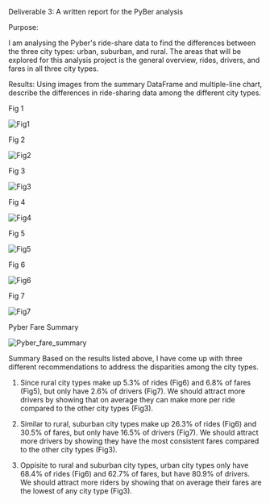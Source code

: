 Deliverable 3: A written report for the PyBer analysis 


Purpose: 

I am analysing the Pyber's ride-share data to find the differences between the three city types: urban, suburban, and rural. The areas that will be explored for this analysis project is the general overview, rides, drivers, and fares in all three city types.

Results: Using images from the summary DataFrame and multiple-line chart, describe the differences in ride-sharing data among the different city types.



Fig 1

![Fig1](https://user-images.githubusercontent.com/79559910/115182647-5111c100-a0a8-11eb-97ef-e738280a4d3d.png)

Fig 2

![Fig2](https://user-images.githubusercontent.com/79559910/115182657-553dde80-a0a8-11eb-836b-95252b26547b.png)

Fig 3

![Fig3](https://user-images.githubusercontent.com/79559910/115182663-58d16580-a0a8-11eb-8a6a-8ee99c8339f4.png)

Fig 4

![Fig4](https://user-images.githubusercontent.com/79559910/115182676-5cfd8300-a0a8-11eb-9393-50dfd5155052.png)

Fig 5

![Fig5](https://user-images.githubusercontent.com/79559910/115182680-6129a080-a0a8-11eb-9268-df11855cd91d.png)

Fig 6

![Fig6](https://user-images.githubusercontent.com/79559910/115182688-64249100-a0a8-11eb-8765-9e8121027f7c.png)

Fig 7

![Fig7](https://user-images.githubusercontent.com/79559910/115182697-671f8180-a0a8-11eb-8ad5-70bbdc4df55b.png)

Pyber Fare Summary

![Pyber_fare_summary](https://user-images.githubusercontent.com/79559910/115182769-8d452180-a0a8-11eb-9687-4ba7b9720dc2.png)


Summary
Based on the results listed above, I have come up with three different recommendations to address the disparities among the city types.

1.	Since rural city types make up 5.3% of rides (Fig6) and 6.8% of fares (Fig5), but only have 2.6% of drivers (Fig7). We should attract more drivers by showing that on average they can make more per ride compared to the other city types (Fig3).

2.	Similar to rural, suburban city types make up 26.3% of rides (Fig6) and 30.5% of fares, but only have 16.5% of drivers (Fig7). We should attract more drivers by showing they have the most consistent fares compared to the other city types (Fig3).

3.	Oppisite to rural and suburban city types, urban city types only have 68.4% of rides (Fig6) and 62.7% of fares, but have 80.9% of drivers. We should attract more riders by showing that on average their fares are the lowest of any city type (Fig3).
